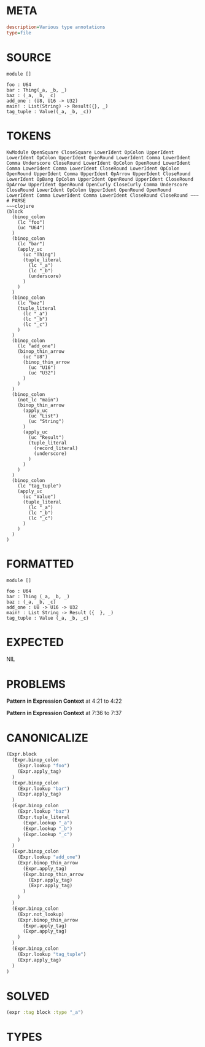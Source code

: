 # META
~~~ini
description=Various type annotations
type=file
~~~
# SOURCE
~~~roc
module []

foo : U64
bar : Thing(_a, _b, _)
baz : (_a, _b, _c)
add_one : (U8, U16 -> U32)
main! : List(String) -> Result({}, _)
tag_tuple : Value((_a, _b, _c))
~~~
# TOKENS
~~~text
KwModule OpenSquare CloseSquare LowerIdent OpColon UpperIdent LowerIdent OpColon UpperIdent OpenRound LowerIdent Comma LowerIdent Comma Underscore CloseRound LowerIdent OpColon OpenRound LowerIdent Comma LowerIdent Comma LowerIdent CloseRound LowerIdent OpColon OpenRound UpperIdent Comma UpperIdent OpArrow UpperIdent CloseRound LowerIdent OpBang OpColon UpperIdent OpenRound UpperIdent CloseRound OpArrow UpperIdent OpenRound OpenCurly CloseCurly Comma Underscore CloseRound LowerIdent OpColon UpperIdent OpenRound OpenRound LowerIdent Comma LowerIdent Comma LowerIdent CloseRound CloseRound ~~~
# PARSE
~~~clojure
(block
  (binop_colon
    (lc "foo")
    (uc "U64")
  )
  (binop_colon
    (lc "bar")
    (apply_uc
      (uc "Thing")
      (tuple_literal
        (lc "_a")
        (lc "_b")
        (underscore)
      )
    )
  )
  (binop_colon
    (lc "baz")
    (tuple_literal
      (lc "_a")
      (lc "_b")
      (lc "_c")
    )
  )
  (binop_colon
    (lc "add_one")
    (binop_thin_arrow
      (uc "U8")
      (binop_thin_arrow
        (uc "U16")
        (uc "U32")
      )
    )
  )
  (binop_colon
    (not_lc "main")
    (binop_thin_arrow
      (apply_uc
        (uc "List")
        (uc "String")
      )
      (apply_uc
        (uc "Result")
        (tuple_literal
          (record_literal)
          (underscore)
        )
      )
    )
  )
  (binop_colon
    (lc "tag_tuple")
    (apply_uc
      (uc "Value")
      (tuple_literal
        (lc "_a")
        (lc "_b")
        (lc "_c")
      )
    )
  )
)
~~~
# FORMATTED
~~~roc
module []

foo : U64
bar : Thing (_a, _b, _)
baz : (_a, _b, _c)
add_one : U8 -> U16 -> U32
main! : List String -> Result ({  }, _)
tag_tuple : Value (_a, _b, _c)
~~~
# EXPECTED
NIL
# PROBLEMS
**Pattern in Expression Context**
at 4:21 to 4:22

**Pattern in Expression Context**
at 7:36 to 7:37

# CANONICALIZE
~~~clojure
(Expr.block
  (Expr.binop_colon
    (Expr.lookup "foo")
    (Expr.apply_tag)
  )
  (Expr.binop_colon
    (Expr.lookup "bar")
    (Expr.apply_tag)
  )
  (Expr.binop_colon
    (Expr.lookup "baz")
    (Expr.tuple_literal
      (Expr.lookup "_a")
      (Expr.lookup "_b")
      (Expr.lookup "_c")
    )
  )
  (Expr.binop_colon
    (Expr.lookup "add_one")
    (Expr.binop_thin_arrow
      (Expr.apply_tag)
      (Expr.binop_thin_arrow
        (Expr.apply_tag)
        (Expr.apply_tag)
      )
    )
  )
  (Expr.binop_colon
    (Expr.not_lookup)
    (Expr.binop_thin_arrow
      (Expr.apply_tag)
      (Expr.apply_tag)
    )
  )
  (Expr.binop_colon
    (Expr.lookup "tag_tuple")
    (Expr.apply_tag)
  )
)
~~~
# SOLVED
~~~clojure
(expr :tag block :type "_a")
~~~
# TYPES
~~~roc
~~~
